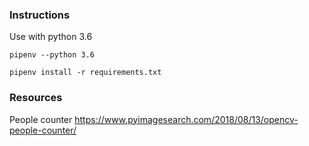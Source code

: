 ### Instructions

Use with python 3.6

```pipenv --python 3.6```

```pipenv install -r requirements.txt```

### Resources

People counter https://www.pyimagesearch.com/2018/08/13/opencv-people-counter/